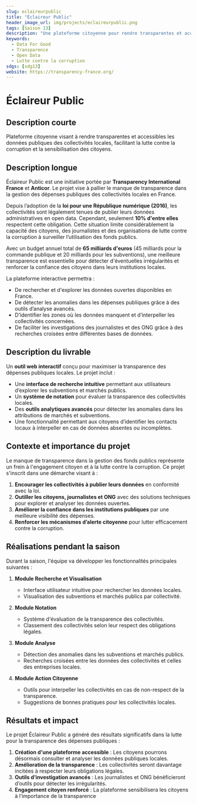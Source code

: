 ```yaml
---
slug: eclaireurpublic
title: "Éclaireur Public"
header_image_url: img/projects/eclaireurpublic.png
tags: [Saison 13]
description: "Une plateforme citoyenne pour rendre transparentes et accessibles les dépenses publiques des collectivités locales."
keywords:
  - Data For Good
  - Transparence
  - Open Data
  - Lutte contre la corruption
sdgs: [sdg13]
website: https://transparency-france.org/
---
```


# Éclaireur Public

## Description courte
Plateforme citoyenne visant à rendre transparentes et accessibles les données publiques des collectivités locales, facilitant la lutte contre la corruption et la sensibilisation des citoyens.

## Description longue
Éclaireur Public est une initiative portée par **Transparency International France** et **Anticor**. Le projet vise à pallier le manque de transparence dans la gestion des dépenses publiques des collectivités locales en France. 

Depuis l’adoption de la **loi pour une République numérique (2016)**, les collectivités sont légalement tenues de publier leurs données administratives en open data. Cependant, seulement **10% d'entre elles** respectent cette obligation. Cette situation limite considérablement la capacité des citoyens, des journalistes et des organisations de lutte contre la corruption à surveiller l’utilisation des fonds publics.  

Avec un budget annuel total de **65 milliards d'euros** (45 milliards pour la commande publique et 20 milliards pour les subventions), une meilleure transparence est essentielle pour détecter d'éventuelles irrégularités et renforcer la confiance des citoyens dans leurs institutions locales.

La plateforme interactive permettra :
- De rechercher et d'explorer les données ouvertes disponibles en France.
- De détecter les anomalies dans les dépenses publiques grâce à des outils d’analyse avancés.
- D’identifier les zones où les données manquent et d’interpeller les collectivités concernées.
- De faciliter les investigations des journalistes et des ONG grâce à des recherches croisées entre différentes bases de données.

## Description du livrable
Un **outil web interactif** conçu pour maximiser la transparence des dépenses publiques locales. Le projet inclut :
- Une **interface de recherche intuitive** permettant aux utilisateurs d’explorer les subventions et marchés publics.
- Un **système de notation** pour évaluer la transparence des collectivités locales.
- Des **outils analytiques avancés** pour détecter les anomalies dans les attributions de marchés et subventions.
- Une fonctionnalité permettant aux citoyens d’identifier les contacts locaux à interpeller en cas de données absentes ou incomplètes.

## Contexte et importance du projet
Le manque de transparence dans la gestion des fonds publics représente un frein à l'engagement citoyen et à la lutte contre la corruption. Ce projet s'inscrit dans une démarche visant à :
1. **Encourager les collectivités à publier leurs données** en conformité avec la loi.
2. **Outiller les citoyens, journalistes et ONG** avec des solutions techniques pour explorer et analyser les données ouvertes.
3. **Améliorer la confiance dans les institutions publiques** par une meilleure visibilité des dépenses.
4. **Renforcer les mécanismes d’alerte citoyenne** pour lutter efficacement contre la corruption.

## Réalisations pendant la saison
Durant la saison, l'équipe va développer les fonctionnalités principales suivantes :

1. **Module Recherche et Visualisation**
   - Interface utilisateur intuitive pour rechercher les données locales.
   - Visualisation des subventions et marchés publics par collectivité.

2. **Module Notation**
   - Système d'évaluation de la transparence des collectivités.
   - Classement des collectivités selon leur respect des obligations légales.

3. **Module Analyse**
   - Détection des anomalies dans les subventions et marchés publics.
   - Recherches croisées entre les données des collectivités et celles des entreprises locales.

4. **Module Action Citoyenne**
   - Outils pour interpeller les collectivités en cas de non-respect de la transparence.
   - Suggestions de bonnes pratiques pour les collectivités locales.

## Résultats et impact
Le projet Éclaireur Public a généré des résultats significatifs dans la lutte pour la transparence des dépenses publiques :
1. **Création d'une plateforme accessible** : Les citoyens pourrons désormais consulter et analyser les données publiques locales.
2. **Amélioration de la transparence** : Les collectivités seront davantage incitées à respecter leurs obligations légales.
3. **Outils d’investigation avancés** : Les journalistes et ONG bénéficieront d’outils pour détecter les irrégularités.
4. **Engagement citoyen renforcé** : La plateforme sensibilisera les citoyens à l’importance de la transparence

